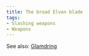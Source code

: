 ```yaml
---
title: The broad Elven blade
tags:
- Slashing weapons
- Weapons
---
```


See also: [Glamdring](Glamdring "wikilink")
